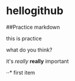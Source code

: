 # hellogithub
##Practice markdown

this is practice

what do you think?

it's *really* **really** important

⋅⋅* first item



